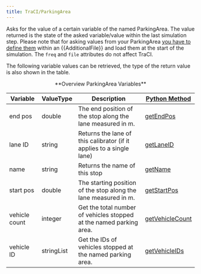```yaml
---
title: TraCI/ParkingArea
---
```


Asks for the value of a certain variable of the named ParkingArea.
The value returned is the state of the asked variable/value within the
last simulation step. Please note that for asking values from your
ParkingArea [you have to define
them](../Simulation/ParkingArea.md)
within an {{AdditionalFile}} and load them at the start of the simulation. The `freq` and `file`
attributes do not affect TraCI.

The following variable values can be retrieved, the type of the return
value is also shown in the table.

<center>
**Overview ParkingArea Variables**
</center>

| Variable                                     | ValueType           | Description       |  [Python Method](../TraCI/Interfacing_TraCI_from_Python.md)    |
| -------------------------------------------- | ------------------- | ----------------- | -------------------------------------------------------------- |
| end pos                                  | double          | The end position of the stop along the lane measured in m.  | [getEndPos](https://sumo.dlr.de/pydoc/traci._parkingarea.html#ParkingAreaDomain-getEndPos) |    
| lane ID                                  | string          | Returns the lane of this calibrator (if it applies to a single lane)  | [getLaneID](https://sumo.dlr.de/pydoc/traci._parkingarea.html#ParkingAreaDomain-getLaneID) |    
| name                                | string          | Returns the name of this stop  | [getName](https://sumo.dlr.de/pydoc/traci._parkingarea.html#ParkingAreaDomain-getName) |    
| start pos                                  | double          | The starting position of the stop along the lane measured in m.  | [getStartPos](https://sumo.dlr.de/pydoc/traci._parkingarea.html#ParkingAreaDomain-getStartPos) |    
| vehicle count                                 | integer          | Get the total number of vehicles stopped at the named parking area.  | [getVehicleCount](https://sumo.dlr.de/pydoc/traci._parkingarea.html#ParkingAreaDomain-getVehicleCount) |    
| vehicle ID                                 | stringList          |  Get the IDs of vehicles stopped at the named parking area.  | [getVehicleIDs](https://sumo.dlr.de/pydoc/traci._parkingarea.html#ParkingAreaDomain-getVehicleIDs) |    
